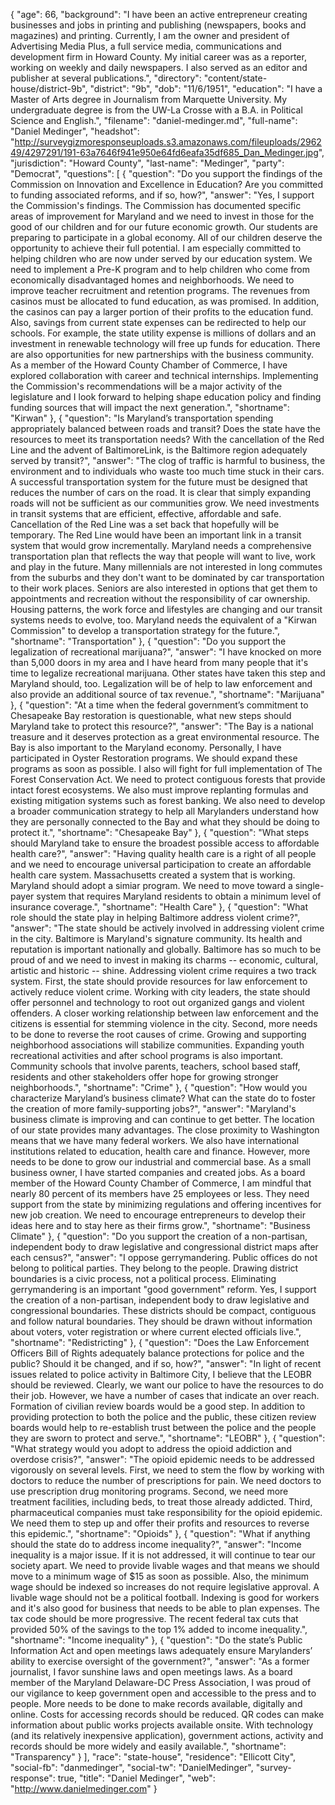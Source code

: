 {
  "age": 66,
  "background": "I have been an active entrepreneur creating businesses and jobs in printing and publishing (newspapers, books and magazines) and printing. Currently, I am the owner and president of Advertising Media Plus, a full service media, communications and development firm in Howard County. My initial career was as a reporter, working on weekly and daily newspapers. I also served as an editor and publisher at several publications.",
  "directory": "content/state-house/district-9b",
  "district": "9b",
  "dob": "11/6/1951",
  "education": "I have a Master of Arts degree in Journalism from Marquette University.  My undergraduate degree is from the UW-La Crosse with a B.A. in Political Science and English.",
  "filename": "daniel-medinger.md",
  "full-name": "Daniel Medinger",
  "headshot": "http://surveygizmoresponseuploads.s3.amazonaws.com/fileuploads/296249/4297291/191-63a7646f941e950e64fd6eafa35df685_Dan_Medinger.jpg",
  "jurisdiction": "Howard County",
  "last-name": "Medinger",
  "party": "Democrat",
  "questions": [
    {
      "question": "Do you support the findings of the Commission on Innovation and Excellence in Education? Are you committed to funding associated reforms, and if so, how?",
      "answer": "Yes, I support the Commission's findings. The Commission has documented specific areas of improvement for Maryland and we need to invest in those for the good of our children and for our future economic growth. Our students are preparing to participate in a global economy.   All of our children deserve the opportunity to achieve their full potential. I am especially committed to helping children who are now under served by our education system. We need to implement a Pre-K program and to help children who come from economically disadvantaged homes and neighborhoods. We need to improve teacher recruitment and retention programs.   The revenues from casinos must be allocated to fund education, as was promised. In addition, the casinos can pay a larger portion of their profits to the education fund.   Also, savings from current state expenses can be redirected to help our schools. For example, the state utility expense is millions of dollars and an investment in renewable technology will free up funds for education.   There are also opportunities  for new  partnerships with the business community.  As a member of the Howard County Chamber of Commerce, I have explored collaboration with career and technical internships.   Implementing the Commission's recommendations will be a major activity of the legislature and I look forward to helping shape education policy and finding funding sources that will impact the next generation.",
      "shortname": "Kirwan"
    },
    {
      "question": "Is Maryland’s transportation spending appropriately balanced between roads and transit? Does the state have the resources to meet its transportation needs? With the cancellation of the Red Line and the advent of BaltimoreLink, is the Baltimore region adequately served by transit?",
      "answer": "The clog of traffic is harmful to business, the environment and to individuals who waste too much time stuck in their cars.  A successful transportation system for the future must be designed that reduces the number of cars on the road.  It is clear that simply expanding roads will not be sufficient as our communities grow. We need investments in transit systems that are efficient, effective, affordable and safe.   Cancellation of the Red Line was a set back that hopefully will be temporary. The Red Line would have been an important link in a transit system that would grow incrementally.   Maryland needs a comprehensive transportation plan that reflects the way that people will want to live, work and play in the future. Many millennials are not interested in long commutes from the suburbs and they don't want to be dominated by car transportation to their work places. Seniors are also interested in options that get them to appointments and recreation without the responsibility of car ownership. Housing patterns, the work force and lifestyles are changing and our transit systems needs to evolve, too.  Maryland needs the equivalent of a \"Kirwan Commission\" to develop a transportation strategy for the future.",
      "shortname": "Transportation"
    },
    {
      "question": "Do you support the legalization of recreational marijuana?",
      "answer": "I have knocked on more than 5,000 doors in my area and I have heard from many people that it's time to legalize recreational marijuana. Other states have taken this step and Maryland should, too. Legalization will be of help to law enforcement and also provide an additional source of tax revenue.",
      "shortname": "Marijuana"
    },
    {
      "question": "At a time when the federal government’s commitment to Chesapeake Bay restoration is questionable, what new steps should Maryland take to protect this resource?",
      "answer": "The Bay is a national treasure and it deserves protection as a great environmental resource. The Bay is also important to the Maryland economy.  Personally, I have participated in Oyster Restoration programs. We should expand these programs as soon as possible.  I also will fight for full implementation of The Forest Conservation Act. We need to protect contiguous forests that provide intact forest ecosystems. We also must improve replanting formulas and existing mitigation systems such as forest banking.   We also need to develop a broader communication strategy to help all Marylanders understand how they are personally connected to the Bay and what they should be doing to protect it.",
      "shortname": "Chesapeake Bay"
    },
    {
      "question": "What steps should Maryland take to ensure the broadest possible access to affordable health care?",
      "answer": "Having quality health care is a right of all people and we need to encourage universal participation to create an affordable health care system.   Massachusetts created a system that is working. Maryland should adopt a simiar program.  We need to move toward a single-payer system that requires Maryland residents to obtain a minimum level of insurance coverage.",
      "shortname": "Health Care"
    },
    {
      "question": "What role should the state play in helping Baltimore address violent crime?",
      "answer": "The state should be actively involved in addressing violent crime in the city. Baltimore is Maryland's signature community. Its health and reputation is important nationally and globally. Baltimore has so much to be proud of and we need to invest in making its charms -- economic, cultural, artistic and historic -- shine.   Addressing violent crime requires a two track system.   First, the state should provide resources for law enforcement to actively reduce violent crime. Working with city leaders, the state should offer personnel and technology to root out organized gangs and violent offenders.  A closer working relationship between law enforcement and the citizens is essential for stemming violence in the city.  Second, more needs to be done to reverse the root causes of crime. Growing and supporting neighborhood associations will stabilize communities. Expanding youth recreational activities and after school programs is also important.  Community schools that involve parents, teachers, school based staff,  residents and other stakeholders offer hope for growing stronger neighborhoods.",
      "shortname": "Crime"
    },
    {
      "question": "How would you characterize Maryland’s business climate? What can the state do to foster the creation of more family-supporting jobs?",
      "answer": "Maryland's business climate is improving and can continue to get better. The location of our state provides many advantages. The close proximity to Washington means that we have many federal workers. We also have international institutions related to education, health care and finance. However, more needs to be done to grow our industrial and commercial base.  As a small business owner, I have started companies and created jobs. As a board member of the Howard County Chamber of Commerce, I am mindful that nearly 80 percent of its members have 25 employees or less. They need support from the state by minimizing regulations and offering incentives for new job creation.  We need to encourage entrepreneurs to develop their ideas here and to stay here as their firms grow.",
      "shortname": "Business Climate"
    },
    {
      "question": "Do you support the creation of a non-partisan, independent body to draw legislative and congressional district maps after each census?",
      "answer": "I oppose gerrymandering. Public offices do not belong to political parties. They belong to the people. Drawing district boundaries is a civic process, not a political process. Eliminating gerrymandering is an important \"good government\" reform.   Yes, I support the creation of a non-partisan, independent body to draw legislative and congressional boundaries. These districts should be compact, contiguous and follow natural boundaries.  They should be drawn without information about voters, voter registration or where current elected officials live.",
      "shortname": "Redistricting"
    },
    {
      "question": "Does the Law Enforcement Officers Bill of Rights adequately balance protections for police and the public? Should it be changed, and if so, how?",
      "answer": "In light of recent issues related to police activity in Baltimore City, I believe that the LEOBR should be reviewed.   Clearly, we want our police to have the resources to do their job. However, we have a number of cases that indicate an over reach. Formation of civilian review boards would be a good step. In addition to providing protection to both the police and the public, these citizen review boards would help to re-establish trust between the police and the people they are sworn to protect and serve.",
      "shortname": "LEOBR"
    },
    {
      "question": "What strategy would you adopt to address the opioid addiction and overdose crisis?",
      "answer": "The opioid epidemic needs to be addressed vigorously on several levels. First, we need to stem the flow by working with doctors to reduce the number of prescriptions for pain.  We need doctors to use prescription drug monitoring programs.   Second, we need more treatment facilities, including beds, to treat those already addicted.     Third, pharmaceutical companies must take responsibility for the opioid epidemic. We need them to step up and offer their profits and resources to reverse this epidemic.",
      "shortname": "Opioids"
    },
    {
      "question": "What if anything should the state do to address income inequality?",
      "answer": "Income inequality is a major issue. If it is not addressed, it will continue to tear our society apart.   We need to provide livable wages and that means we should move to a minimum wage of $15 as soon as possible. Also, the minimum wage should be indexed so increases do not require legislative approval. A livable wage should not be a political football. Indexing is good for workers and it's also good for business that needs to be able to plan expenses.   The tax code should be more progressive. The recent federal tax cuts that provided 50% of the savings to the top 1% added to income inequality.",
      "shortname": "Income inequality"
    },
    {
      "question": "Do the state’s Public Information Act and open meetings laws adequately ensure Marylanders’ ability to exercise oversight of the government?",
      "answer": "As a former journalist, I favor sunshine laws and open meetings laws. As a board member of the Maryland Delaware-DC Press Association, I was proud of our vigilance to keep government open and accessible to the press and to people.  More needs to be done to make records available, digitally and online. Costs for accessing records should be reduced. QR codes can make information about public works projects available onsite.  With technology (and its relatively inexpensive application), government actions, activity and records should be more widely and easily available.",
      "shortname": "Transparency"
    }
  ],
  "race": "state-house",
  "residence": "Ellicott City",
  "social-fb": "danmedinger",
  "social-tw": "DanielMedinger",
  "survey-response": true,
  "title": "Daniel Medinger",
  "web": "http://www.danielmedinger.com"
}
